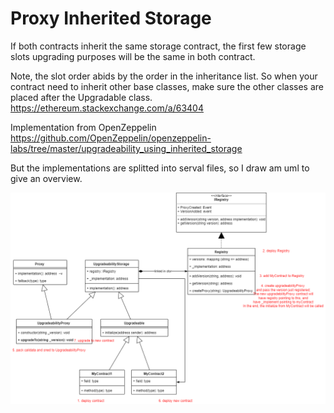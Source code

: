 # Proxy Inherited Storage 
If both contracts inherit the same storage contract, the first few storage slots upgrading purposes will be the same in both contract.

Note, the slot order abids by the order in the inheritance list. So when your contract need to inherit other base classes, make sure the other classes are placed after the Upgradable class. https://ethereum.stackexchange.com/a/63404

Implementation from OpenZeppelin
https://github.com/OpenZeppelin/openzeppelin-labs/tree/master/upgradeability_using_inherited_storage


But the implementations are splitted into serval files, so I draw am uml to give an overview.



![Inheritance Proxy UML](./inheritanceProxyPattern.png?raw=true "Inheritance Proxy UML")